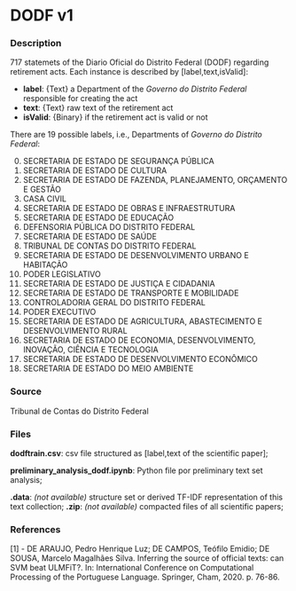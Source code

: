 # DODF v1

### Description

717 statemets of the Diario Oficial do Distrito Federal (DODF) regarding retirement acts. Each instance is described by [label,text,isValid]:

- **label**: {Text} a Department of the *Governo do Distrito Federal* responsible for creating the act
- **text**: {Text} raw text of the retirement act
- **isValid**: {Binary} if the retirement act is valid or not 

There are 19 possible labels, i.e., Departments of *Governo do Distrito Federal*:

0) SECRETARIA DE ESTADO DE SEGURANÇA PÚBLICA
1) SECRETARIA DE ESTADO DE CULTURA
2) SECRETARIA DE ESTADO DE FAZENDA, PLANEJAMENTO, ORÇAMENTO E GESTÃO
3) CASA CIVIL
4) SECRETARIA DE ESTADO DE OBRAS E INFRAESTRUTURA
5) SECRETARIA DE ESTADO DE EDUCAÇÃO
6) DEFENSORIA PÚBLICA DO DISTRITO FEDERAL
7) SECRETARIA DE ESTADO DE SAÚDE
8) TRIBUNAL DE CONTAS DO DISTRITO FEDERAL
9) SECRETARIA DE ESTADO DE DESENVOLVIMENTO URBANO E HABITAÇÃO
10) PODER LEGISLATIVO
11) SECRETARIA DE ESTADO DE JUSTIÇA E CIDADANIA
12) SECRETARIA DE ESTADO DE TRANSPORTE E MOBILIDADE
13) CONTROLADORIA GERAL DO DISTRITO FEDERAL
14) PODER EXECUTIVO
15) SECRETARIA DE ESTADO DE AGRICULTURA, ABASTECIMENTO E DESENVOLVIMENTO RURAL
16) SECRETARIA DE ESTADO DE ECONOMIA, DESENVOLVIMENTO, INOVAÇÃO, CIÊNCIA E TECNOLOGIA
17) SECRETARIA DE ESTADO DE DESENVOLVIMENTO ECONÔMICO
18) SECRETARIA DE ESTADO DO MEIO AMBIENTE

### Source

Tribunal de Contas do Distrito Federal

### Files

**dodftrain.csv**: csv file structured as [label,text of the scientific paper];

**preliminary_analysis_dodf.ipynb**: Python file por preliminary text set analysis;

**.data**: *(not available)* structure set or derived TF-IDF representation of this text collection;
**.zip**: *(not available)* compacted files of all scientific papers;

### References

[1] - DE ARAUJO, Pedro Henrique Luz; DE CAMPOS, Teófilo Emidio; DE SOUSA, Marcelo Magalhães Silva. Inferring the source of official texts: can SVM beat ULMFiT?. In: International Conference on Computational Processing of the Portuguese Language. Springer, Cham, 2020. p. 76-86.
